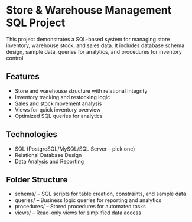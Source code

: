 # Store & Warehouse Management SQL Project

This project demonstrates a SQL-based system for managing store inventory, warehouse stock, and sales data. It includes database schema design, sample data, queries for analytics, and procedures for inventory control.

## Features

- Store and warehouse structure with relational integrity
- Inventory tracking and restocking logic
- Sales and stock movement analysis
- Views for quick inventory overview
- Optimized SQL queries for analytics

## Technologies

- SQL (PostgreSQL/MySQL/SQL Server – pick one)
- Relational Database Design
- Data Analysis and Reporting

## Folder Structure

- schema/ – SQL scripts for table creation, constraints, and sample data
- queries/ – Business logic queries for reporting and analytics
- procedures/ – Stored procedures for automated tasks
- views/ – Read-only views for simplified data access


